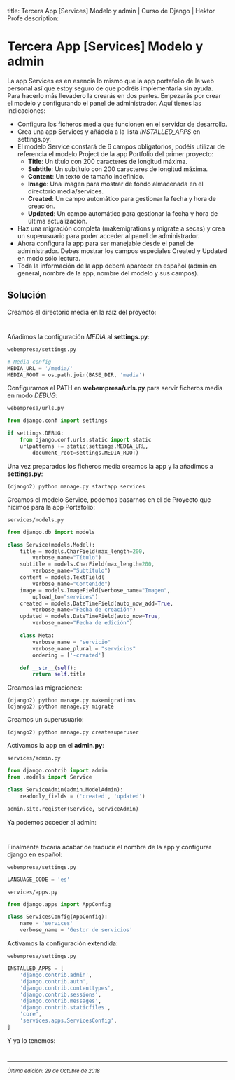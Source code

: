 title: Tercera App [Services] Modelo y admin | Curso de Django | Hektor Profe
description: 

<style>
.admonition.note > .superfences-tabs > label:hover, .headerlink{ color: #018dc5 !important; }
.admonition.note { box-shadow: none; margin: 0; padding: 0; border-left: 0; border-radius: 0; font-size: 105%; }
.admonition.note label{ font-size: 91%; }
.admonition.note > .admonition-title { display: none; }
</style>

# Tercera App [Services] Modelo y admin

La app Services es en esencia lo mismo que la app portafolio de la web personal así que estoy seguro de que podréis implementarla sin ayuda. Para hacerlo más llevadero la crearás en dos partes. Empezarás por crear el modelo y configurando el panel de administrador. Aquí tienes las indicaciones:

* Configura los ficheros media que funcionen en el servidor de desarrollo.
* Crea una app Services y añádela a la lista *INSTALLED_APPS* en settings.py.
* El modelo Service constará de 6 campos obligatorios, podéis utilizar de referencia el modelo Project de la app Portfolio del primer proyecto:
    * **Title**: Un título con 200 caracteres de longitud máxima.
    * **Subtitle**: Un subtítulo con 200 caracteres de longitud máxima.
    * **Content**: Un texto de tamaño indefinido.
    * **Image**: Una imagen para mostrar de fondo almacenada en el directorio media/services.
    * **Created**: Un campo automático para gestionar la fecha y hora de creación.
    * **Updated**: Un campo automático para gestionar la fecha y hora de última actualización.
* Haz una migración completa (makemigrations y migrate a secas) y crea un superusuario para poder acceder al panel de administrador.
* Ahora configura la app para ser manejable desde el panel de administrador. Debes mostrar los campos especiales Created y Updated en modo sólo lectura.
* Toda la información de la app deberá aparecer en español (admin en general, nombre de la app, nombre del modelo y sus campos).

## Solución

Creamos el directorio media en la raíz del proyecto:

<div style="text-align:center;margin-top:25px"><img class="lazy" data-src="{{cdn}}/django/webempresa/13.png" style="max-width:200px"/></div>

Añadimos la configuración *MEDIA* al **settings.py**:

`webempresa/settings.py`
```python
# Media config
MEDIA_URL = '/media/'
MEDIA_ROOT = os.path.join(BASE_DIR, 'media')
```

Configuramos el PATH en **webempresa/urls.py** para servir ficheros media en modo *DEBUG*:

`webempresa/urls.py`
```python
from django.conf import settings

if settings.DEBUG:
    from django.conf.urls.static import static
    urlpatterns += static(settings.MEDIA_URL, 
        document_root=settings.MEDIA_ROOT)
```

Una vez preparados los ficheros media creamos la app y la añadimos a **settings.py**:

```
(django2) python manage.py startapp services
```

Creamos el modelo Service, podemos basarnos en el de Proyecto que hicimos para la app Portafolio:

`services/models.py` 
```python
from django.db import models

class Service(models.Model):
    title = models.CharField(max_length=200, 
        verbose_name="Título")
    subtitle = models.CharField(max_length=200, 
        verbose_name="Subtítulo")
    content = models.TextField(
        verbose_name="Contenido")
    image = models.ImageField(verbose_name="Imagen", 
        upload_to="services")
    created = models.DateTimeField(auto_now_add=True, 
        verbose_name="Fecha de creación")
    updated = models.DateTimeField(auto_now=True, 
        verbose_name="Fecha de edición")

    class Meta:
        verbose_name = "servicio"
        verbose_name_plural = "servicios"
        ordering = ['-created']

    def __str__(self):
        return self.title
```

Creamos las migraciones:

```
(django2) python manage.py makemigrations
(django2) python manage.py migrate
```

Creamos un superusuario:
```
(django2) python manage.py createsuperuser
```

Activamos la app en el **admin.py**:

`services/admin.py` 
```python 
from django.contrib import admin
from .models import Service

class ServiceAdmin(admin.ModelAdmin):
    readonly_fields = ('created', 'updated')

admin.site.register(Service, ServiceAdmin)
```

Ya podemos acceder al admin:

<div style="text-align:center;margin-top:25px"><img class="lazy" data-src="{{cdn}}/django/webempresa/14.png" style="max-width:200px"/></div>

Finalmente tocaría acabar de traducir el nombre de la app y configurar django en español:

`webempresa/settings.py` 
```python
LANGUAGE_CODE = 'es'
```

`services/apps.py` 
```python
from django.apps import AppConfig

class ServicesConfig(AppConfig):
    name = 'services'
    verbose_name = 'Gestor de servicios'
```

Activamos la configuración extendida:

`webempresa/settings.py` 
```python
INSTALLED_APPS = [
    'django.contrib.admin',
    'django.contrib.auth',
    'django.contrib.contenttypes',
    'django.contrib.sessions',
    'django.contrib.messages',
    'django.contrib.staticfiles',
    'core',
    'services.apps.ServicesConfig',
]
```

Y ya lo tenemos:

<div style="text-align:center;margin-top:25px"><img class="lazy" data-src="{{cdn}}/django/webempresa/15.png" style="max-width:200px"/></div>

___
<small class="edited"><i>Última edición: 29 de Octubre de 2018</i></small>